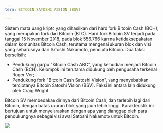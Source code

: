 ```yaml
---
term: BITCOIN SATOSHI VISION (BSV)

---
```

Sistem mata uang kripto yang dihasilkan dari hard fork Bitcoin Cash (BCH), yang merupakan fork dari Bitcoin (BTC). Hard fork Bitcoin SV terjadi pada tanggal 15 November 2018, pada blok 556.766 karena ketidaksepakatan dalam komunitas Bitcoin Cash, terutama mengenai ukuran blok dan visi yang seharusnya dari Satoshi Nakamoto, pencipta Bitcoin. Dua faksi berselisih:


- Pendukung garpu "Bitcoin Cash ABC", yang kemudian menjadi Bitcoin Cash (BCH). Kelompok ini terutama didukung oleh pengusaha terkenal Roger Ver;
- Pendukung fork "Bitcoin Cash Satoshi Vision", yang menyebabkan terciptanya Bitcoin Satoshi Vision (BSV). Faksi ini antara lain didukung oleh Craig Wright.

Bitcoin SV membedakan dirinya dari Bitcoin Cash, dan terlebih lagi dari Bitcoin, dengan batas ukuran blok yang jauh lebih tinggi. Karakteristik ini bertujuan untuk menyelaraskan dengan apa yang dianggap oleh para pendukungnya sebagai visi awal Satoshi Nakamoto untuk Bitcoin.

![](../../dictionnaire/assets/50.webp)